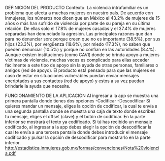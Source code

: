 

DEFINICIÓN DEL PRODUCTO
Contexto:
La violencia intrafamiliar es un problema que afecta a muchas mujeres en nuestro país. De acuerdo con Inmujeres, los números nos dicen que en México el 43.2% de mujeres de 15 años o más han sufrido de violencia por parte de su pareja en su última relación. 
De ellas solo el 17.8% de mujeres casadas y el 37.4% de mujeres separadas han denunciado la agresión. Las principales razones que dan para no denunciar son: porque creen que no es importante (38.5%), por sus hijos (23.3%), por vergüenza (18.6%), por miedo (17.3%),  no saben que pueden denunciar (10.5%)  y porque no confían en las autoridades (8.4%).
Aunque existen instituciones (como CAVI) donde se brinda apoyo a mujeres víctimas de violencia, muchas veces es complicado para ellas acceder fácilmente a este tipo de apoyo sin la ayuda de otras personas, familiares o  amigos (red de apoyo). 
El producto está pensado para que las mujeres en caso de estar en situaciones vulnerables puedan enviar mensajes encriptados a sus contactos (red de apoyo) y estos a su vez puedan brindarle la ayuda que necesite. 

FUNCIONAMIENTO DE LA APLICACIÓN
Al ingresar a la app se muestra una primera pantalla donde tienes dos opciones
-Codificar
-Descodificar
Si quieres mandar un mensaje, eliges la opción de codificar, la cual te envía a una segunda pantalla donde se muestra una caja de texto donde escribes tu mensaje, eliges el offset (clave) y el botón de codificar. En la parte inferior se mostrará el texto ya codificado. 
Si tú has recibido un mensaje codificado, al ingresar a la app debes elegir la opción de  descodificar la cual te envía a una tercera pantalla donde debes introducir el mensaje codificado y pulsar la opción  de descodificar para mostrarlo en la parte inferior. 
http://estadistica.inmujeres.gob.mx/formas/convenciones/Nota%20violencia.pdf
